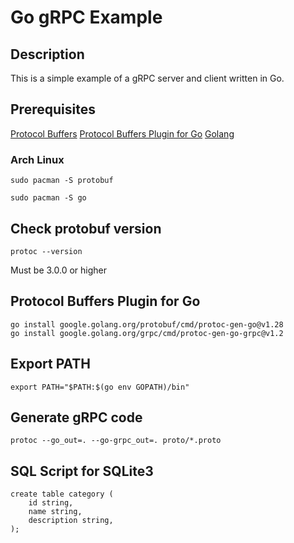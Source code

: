 # Go gRPC Example

## Description

This is a simple example of a gRPC server and client written in Go.

## Prerequisites
[Protocol Buffers](https://protobuf.dev/)
[Protocol Buffers Plugin for Go](https://developers.google.com/protocol-buffers/docs/gotutorial)
[Golang](https://golang.org/)

### Arch Linux
```
sudo pacman -S protobuf

sudo pacman -S go
```

## Check protobuf version
```
protoc --version
```
Must be 3.0.0 or higher

## Protocol Buffers Plugin for Go
```
go install google.golang.org/protobuf/cmd/protoc-gen-go@v1.28
go install google.golang.org/grpc/cmd/protoc-gen-go-grpc@v1.2
```

## Export PATH
```
export PATH="$PATH:$(go env GOPATH)/bin"
```

## Generate gRPC code
```
protoc --go_out=. --go-grpc_out=. proto/*.proto
```

## SQL Script for SQLite3
```
create table category (
    id string,
    name string,
    description string,
);
```